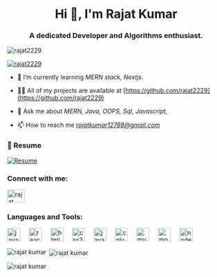 <h1 align="center">Hi 👋, I'm Rajat Kumar</h1>
<h3 align="center">A dedicated Developer and Algorithms enthusiast.</h3>

<p align="left"> <img src="https://komarev.com/ghpvc/?username=rajat2229&label=Profile%20views&color=0e75b6&style=flat" alt="rajat2229" /> </p>

<p align="left"> <a href="https://github.com/ryo-ma/github-profile-trophy"><img src="https://github-profile-trophy.vercel.app/?username=rajat2229" alt="rajat2229" /></a> </p>

- 🌱 I’m currently learning *MERN stack, Nextjs.*

- 👨‍💻 All of my projects are available at [https://github.com/rajat2229](https://github.com/rajat2229)

- 💬 Ask me about *MERN, Java, OOPS, Sql, Javascript,*

- 📫 How to reach me *rajatkumar12788@gmail.com*

### 📄 Resume
[![Resume](https://img.shields.io/badge/Resume-PDF-blue)](https://github.com/rajat2229/rajat2229/raw/main/Resume_Rajat_Kumar.pdf)



<h3 align="left">Connect with me:</h3>
<p align="left">
<a href="https://www.linkedin.com/in/rajat-kumar-b56711287/" target="blank"><img align="center" src="https://raw.githubusercontent.com/rahuldkjain/github-profile-readme-generator/master/src/images/icons/Social/linked-in-alt.svg" alt="rajat kumar" height="30" width="40" /></a>
</p>

<h3 align="left">Languages and Tools:</h3>
<div align="left">
  <img src="https://cdn.jsdelivr.net/gh/devicons/devicon/icons/javascript/javascript-original.svg" height="30" alt="javascript logo"  />
  <img width="12" />
  <img src="https://cdn.jsdelivr.net/gh/devicons/devicon/icons/react/react-original.svg" height="30" alt="react logo"  />
  <img width="12" />
  <img src="https://cdn.jsdelivr.net/gh/devicons/devicon/icons/html5/html5-original.svg" height="30" alt="html5 logo"  />
  <img width="12" />
  <img src="https://cdn.jsdelivr.net/gh/devicons/devicon/icons/css3/css3-original.svg" height="30" alt="css3 logo"  />
  <img width="12" />
  <img src="https://cdn.jsdelivr.net/gh/devicons/devicon/icons/java/java-original.svg" height="30" alt="java logo"  />
  <img width="12" />
  <img src="https://cdn.jsdelivr.net/gh/devicons/devicon/icons/cplusplus/cplusplus-original.svg" height="30" alt="cplusplus logo"  />
  <img width="12" />
  <img src="https://cdn.jsdelivr.net/gh/devicons/devicon/icons/mysql/mysql-original.svg" height="30" alt="mysql logo"  />
  <img width="12" />
  <img src="https://cdn.jsdelivr.net/gh/devicons/devicon/icons/mongodb/mongodb-original.svg" height="30" alt="mongodb logo"  />
  <img width="12" />
  <img src="https://cdn.jsdelivr.net/gh/devicons/devicon/icons/nodejs/nodejs-original.svg" height="30" alt="nodejs logo"  />
</div>



<p><img align="left" src="https://github-readme-stats.vercel.app/api/top-langs?username=rajat2229&show_icons=true&locale=en&layout=compact" alt="rajat kumar" /></p>

<p>&nbsp;<img align="center" src="https://github-readme-stats.vercel.app/api?username=rajat2229&show_icons=true&locale=en" alt="rajat kumar" /></p>

<p><img align="center" src="https://github-readme-streak-stats.herokuapp.com/?user=rajat2229&" alt="rajat kumar" /></p>
